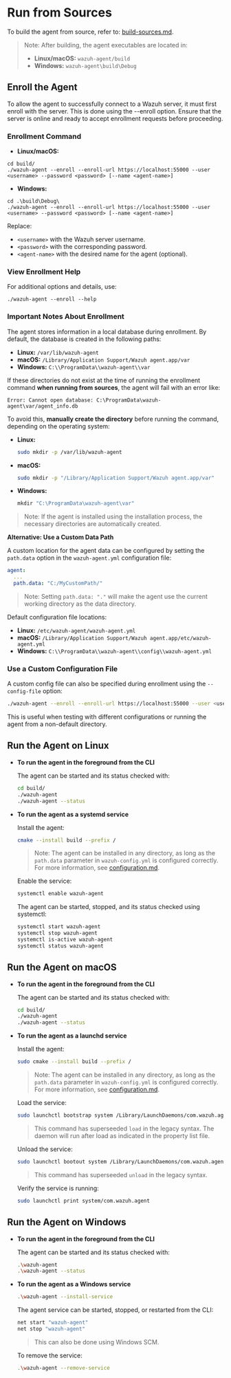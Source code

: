 # Run from Sources

To build the agent from source, refer to: [build-sources.md](./build-sources.md).

> Note: After building, the agent executables are located in:
> - **Linux/macOS:** `wazuh-agent/build`
> - **Windows:** `wazuh-agent\build\Debug`

## Enroll the Agent

To allow the agent to successfully connect to a Wazuh server, it must first enroll with the server. This is done using the --enroll option.
Ensure that the server is online and ready to accept enrollment requests before proceeding.

### Enrollment Command

- **Linux/macOS:**
```
cd build/
./wazuh-agent --enroll --enroll-url https://localhost:55000 --user <username> --password <password> [--name <agent-name>]
```

- **Windows:**
```
cd .\build\Debug\
./wazuh-agent --enroll --enroll-url https://localhost:55000 --user <username> --password <password> [--name <agent-name>]
```

Replace:

* `<username>` with the Wazuh server username.
* `<password>` with the corresponding password.
* `<agent-name>` with the desired name for the agent (optional).

### View Enrollment Help

For additional options and details, use:

```
./wazuh-agent --enroll --help
```

### Important Notes About Enrollment

The agent stores information in a local database during enrollment. By default, the database is created in the following paths:

- **Linux:** `/var/lib/wazuh-agent`
- **macOS:** `/Library/Application Support/Wazuh agent.app/var`
- **Windows:** `C:\\ProgramData\\wazuh-agent\\var`

If these directories do not exist at the time of running the enrollment command **when running from sources**, the agent will fail with an error like:

```
Error: Cannot open database: C:\ProgramData\wazuh-agent\var/agent_info.db
```

To avoid this, **manually create the directory** before running the command, depending on the operating system:

- **Linux:**
  ```bash
  sudo mkdir -p /var/lib/wazuh-agent
  ```

- **macOS:**
  ```bash
  sudo mkdir -p "/Library/Application Support/Wazuh agent.app/var"
  ```

- **Windows:**
  ```powershell
  mkdir "C:\ProgramData\wazuh-agent\var"
  ```

> Note: If the agent is installed using the installation process, the necessary directories are automatically created.

**Alternative: Use a Custom Data Path**

A custom location for the agent data can be configured by setting the `path.data` option in the `wazuh-agent.yml` configuration file:

```yaml
agent:
  ...
  path.data: "C:/MyCustomPath/"
```

> Note: Setting `path.data: "."` will make the agent use the current working directory as the data directory.

Default configuration file locations:

- **Linux:** `/etc/wazuh-agent/wazuh-agent.yml`
- **macOS:** `/Library/Application Support/Wazuh agent.app/etc/wazuh-agent.yml`
- **Windows:** `C:\\ProgramData\\wazuh-agent\\config\\wazuh-agent.yml`

### Use a Custom Configuration File

A custom config file can also be specified during enrollment using the `--config-file` option:

```bash
./wazuh-agent --enroll --enroll-url https://localhost:55000 --user <username> --password <password> [--name <agent-name>] --config-file /path/to/wazuh-agent.yml
```

This is useful when testing with different configurations or running the agent from a non-default directory.

## Run the Agent on Linux

- **To run the agent in the foreground from the CLI**

    The agent can be started and its status checked with:

    ```bash
    cd build/
    ./wazuh-agent
    ./wazuh-agent --status
    ```

- **To run the agent as a systemd service**

    Install the agent:

    ```bash
    cmake --install build --prefix /
    ```

    > Note: The agent can be installed in any directory, as long as the `path.data` parameter in `wazuh-config.yml` is configured correctly. For more information, see [configuration.md](../ref/configuration.md#agent).

    Enable the service:

    ```bash
    systemctl enable wazuh-agent
    ```

    The agent can be started, stopped, and its status checked using systemctl:

    ```bash
    systemctl start wazuh-agent
    systemctl stop wazuh-agent
    systemctl is-active wazuh-agent
    systemctl status wazuh-agent
    ```

## Run the Agent on macOS

- **To run the agent in the foreground from the CLI**

    The agent can be started and its status checked with:

    ```bash
    cd build/
    ./wazuh-agent
    ./wazuh-agent --status
    ```

- **To run the agent as a launchd service**

    Install the agent:

    ```bash
    sudo cmake --install build --prefix /
    ```

    > Note: The agent can be installed in any directory, as long as the `path.data` parameter in `wazuh-config.yml` is configured correctly. For more information, see [configuration.md](../ref/configuration.md#agent).

    Load the service:

    ```bash
    sudo launchctl bootstrap system /Library/LaunchDaemons/com.wazuh.agent.plist
    ```

    > This command has superseeded `load` in the legacy syntax. The daemon will run after load as indicated
    in the property list file.

    Unload the service:

    ```bash
    sudo launchctl bootout system /Library/LaunchDaemons/com.wazuh.agent.plist
    ```

    > This command has superseeded `unload` in the legacy syntax.

    Verify the service is running:

    ```bash
    sudo launchctl print system/com.wazuh.agent
    ```

## Run the Agent on Windows

- **To run the agent in the foreground from the CLI**

    The agent can be started and its status checked with:

    ```bash
    .\wazuh-agent
    .\wazuh-agent --status
    ```

- **To run the agent as a Windows service**

    ```bash
    .\wazuh-agent --install-service
    ```

    The agent service can be started, stopped, or restarted from the CLI:

    ```bash
    net start "wazuh-agent"
    net stop "wazuh-agent"
    ```

    > This can also be done using Windows SCM.

    To remove the service:

    ```bash
    .\wazuh-agent --remove-service
    ```
